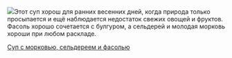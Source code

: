 <!--2025-05-20 14:22:29-->
<div class="yb">
  <div class="rss povarenok"><a href="https://www.povarenok.ru/recipes/show/182681/"><img src="https://www.povarenok.ru/data/cache/2025may/19/21/3177073_17826-640x480.jpg"></a>Этот суп хорош для ранних весенних дней, когда природа только просыпается и ещё наблюдается недостаток свежих овощей и фруктов. Фасоль хорошо сочетается с булгуром, а сельдерей и молодая морковь хороши при любом раскладе. <p class="titl"><a href="https://www.povarenok.ru/recipes/show/182681/">Суп с морковью, сельдереем и фасолью</a></p></div>
</div>

